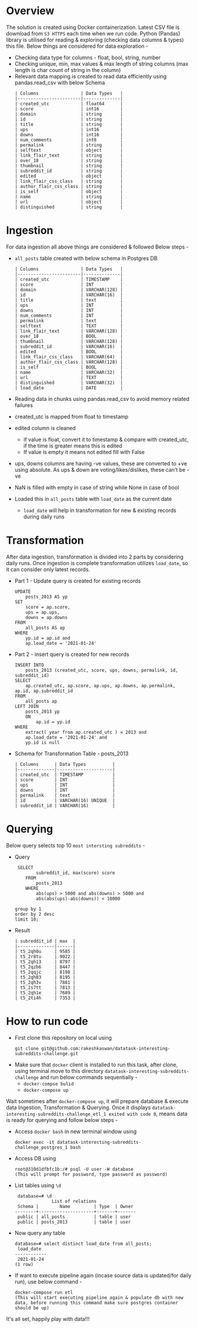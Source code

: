 # Overview
The solution is created using Docker containerization. Latest CSV file is download from `S3 HTTPS` each time when we run code. Python (Pandas) library is utilised for reading & exploring (checking data columns & types) this file. Below things are considered for data exploration - 

* Checking data type for columns - float, bool, string, number
* Checking unique, min, max values & max length of string columns (max length is char count of string in the column)
* Relevant data mapping is created to read data efficiently using pandas.read_csv with below Schema
    ```
    | Columns                | Data Types   |
    |------------------------|--------------|
    | created_utc            | float64      |
    | score                  | int16        |
    | domain                 | string       |
    | id                     | string       |
    | title                  | string       |
    | ups                    | int16        |
    | downs                  | int16        |
    | num_comments           | int8         |
    | permalink              | string       |
    | selftext               | object       |
    | link_flair_text        | string       |
    | over_18                | string       |
    | thumbnail              | string       |
    | subreddit_id           | string       |
    | edited                 | object       |
    | link_flair_css_class   | string       |
    | author_flair_css_class | string       |
    | is_self                | object       |
    | name                   | string       |
    | url                    | object       |
    | distinguished          | string       |
    ```


# Ingestion
For data ingestion all above things are considered & followed Below steps - 
* `all_posts` table created with below schema in Postgres DB
    ```
    | Columns                | Data Types   |
    |------------------------|--------------|
    | created_utc            | TIMESTAMP    |
    | score                  | INT          |
    | domain                 | VARCHAR(128) |
    | id                     | VARCHAR(16)  |
    | title                  | text         |
    | ups                    | INT          |
    | downs                  | INT          |
    | num_comments           | INT          |
    | permalink              | text         |
    | selftext               | TEXT         |
    | link_flair_text        | VARCHAR(128) |
    | over_18                | BOOL         |
    | thumbnail              | VARCHAR(128) |
    | subreddit_id           | VARCHAR(16)  |
    | edited                 | BOOL         |
    | link_flair_css_class   | VARCHAR(64)  |
    | author_flair_css_class | VARCHAR(128) |
    | is_self                | BOOL         |
    | name                   | VARCHAR(32)  |
    | url                    | TEXT         |
    | distinguished          | VARCHAR(32)  |
    | load_date              | DATE         |
    ```

* Reading data in chunks using pandas.read_csv to avoid memory related failures
* created_utc is mapped from float to timestamp
* edited column is cleaned 
    * if value is float, convert it to timestamp & compare with created_utc, if the time is greater means this is edited
    * If value is empty it means not edited fill with False
* ups, downs columns are having -ve values, these are converted to +ve using absolute. As ups & down are voting/likes/dislikes, these can't be -ve
* NaN is filled with empty in case of string while None in case of bool
* Loaded this in `all_posts` table with `load_date` as the current date
    * `load_date` will help in transformation for new & existing records during daily runs



# Transformation
After data ingestion, transformation is divided into 2 parts by considering daily runs. Once ingestion is complete transformation utilizes `load_date`, so it can consider only latest records.

* Part 1 - Update query is created for existing records
    ```
    UPDATE 
        posts_2013 AS yp
    SET 
        score = ap.score, 
        ups = ap.ups, 
        downs = ap.downs
    FROM 
        all_posts AS ap
    WHERE 
        yp.id = ap.id and 
        ap.load_date = '2021-01-24'    
    ```
* Part 2 - insert query is created for new records
    ```
    INSERT INTO
        posts_2013 (created_utc, score, ups, downs, permalink, id, subreddit_id)
    SELECT
        ap.created_utc, ap.score, ap.ups, ap.downs, ap.permalink, ap.id, ap.subreddit_id
    FROM
        all_posts ap
    LEFT JOIN
        posts_2013 yp
        ON
            ap.id = yp.id
    WHERE
        extract( year from ap.created_utc ) = 2013 and
        ap.load_date = '2021-01-24' and
        yp.id is null
    ```

* Schema for Transformation Table - posts_2013
    ```
    | Columns      | Data Types          |
    |--------------|---------------------|
    | created_utc  | TIMESTAMP           |
    | score        | INT                 |
    | ups          | INT                 |
    | downs        | INT                 |
    | permalink    | text                |
    | id           | VARCHAR(16) UNIQUE  |
    | subreddit_id | VARCHAR(16)         |
    ```
# Querying
Below query selects top 10 `most intersting subreddits` - 
* Query
    ```
     SELECT 
            subreddit_id, max(score) score
        FROM 
            posts_2013 
        WHERE 
            abs(ups) > 5000 and abs(downs) > 5000 and 
            abs(abs(ups)-abs(downs)) < 10000
            
    group by 1
    order by 2 desc
    limit 10;
    ``` 
* Result
    ```
    | subreddit_id | max  |
    |--------------|------|
    | t5_2qh0u     | 9585 |
    | t5_2r8tu     | 9022 |
    | t5_2qh13     | 8797 |
    | t5_2qzb6     | 8447 |
    | t5_2qqjc     | 8198 |
    | t5_2qh03     | 8195 |
    | t5_2qh3v     | 7881 |
    | t5_2s7tt     | 7813 |
    | t5_2qh1e     | 7689 |
    | t5_2ti4h     | 7353 |
    ```

# How to run code
* First clone this repository on local using
    ```
    git clone git@github.com:rakeshkaswan/datatask-interesting-subreddits-challenge.git
    ```
* Make sure that `docker` client is installed to run this task, after clone, using terminal move to this directory `datatask-interesting-subreddits-challenge` and run below commands sequentially - 
    * `docker-compse bulid`
    * `docker-compose up`
    
Wait sometimes after `docker-compose up`, it will prepare database & execute data Ingestion, Transformation & Querying. Once it displays `datatask-interesting-subreddits-challenge_etl_1 exited with code 0`, means data is ready for querying and follow below steps - 
* Access `docker bash` in new terminal window using
    ```
    docker exec -it datatask-interesting-subreddits-challenge_postgres_1 bash 
    ```
* Access DB using
    ```
    root@310d1dfbfc1b:/# psql -U user -W database
    (This will prompt for password, type password as password)
    ```
* List tables using `\d`
    ```
     database=# \d
                  List of relations
     Schema |        Name         | Type  | Owner 
    --------+---------------------+-------+-------
     public | all_posts           | table | user
     public | posts_2013          | table | user
    ```
* Now query any table
    ```
    database=# select distinct load_date from all_posts;
     load_date  
    ------------
     2021-01-24
    (1 row)
    ```
* If want to execute pipeline again (incase source data is updated/for daily run), use below command - 
    ```
    docker-compose run etl
    (This will start executing pipeline again & populate db with new data, before running this command make sure postgres container should be up)
    ```


It's all set, happily play with data!!! 
